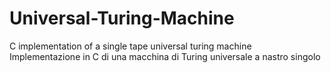 # Universal-Turing-Machine
C implementation of a single tape universal turing machine
Implementazione in C di una macchina di Turing universale a nastro singolo
